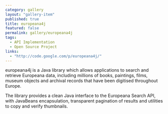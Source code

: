 ```yaml
---
category: gallery
layout: "gallery-item"
published: true
title: europeana4j
featured: false
permalink: gallery/europeana4j
tags: 
  - API Implementation
  - Open Source Project
links: 
  - "http://code.google.com/p/europeana4j/"
---
```


europeana4j is a Java library which allows applications to search and retrieve Europeana data, including millions of books, paintings, films, museum objects and archival records that have been digitised throughout Europe.

The library provides a clean Java interface to the Europeana Search API, with JavaBeans encapsulation, transparent pagination of results and utilities to copy and verify thumbnails.
